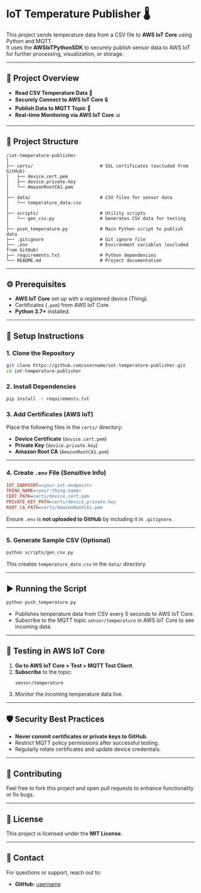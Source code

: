 # IoT Temperature Publisher 🌡️

This project sends temperature data from a CSV file to **AWS IoT Core** using Python and MQTT.  
It uses the **AWSIoTPythonSDK** to securely publish sensor data to AWS IoT for further processing, visualization, or storage.

---

## 🚀 Project Overview

- **Read CSV Temperature Data** 📄
- **Securely Connect to AWS IoT Core** 🔒
- **Publish Data to MQTT Topic** 🔄
- **Real-time Monitoring via AWS IoT Core** 📊

---

## 📂 Project Structure

```
/iot-temperature-publisher
│
├── certs/                         # SSL certificates (excluded from GitHub)
│   ├── device.cert.pem
│   ├── device.private.key
│   └── AmazonRootCA1.pem
│
├── data/                          # CSV files for sensor data
│   └── temperature_data.csv
│
├── scripts/                       # Utility scripts
│   └── gen_csv.py                 # Generates CSV data for testing
│
├── push_temperature.py            # Main Python script to publish data
├── .gitignore                     # Git ignore file
├── .env                           # Environment variables (excluded from GitHub)
├── requirements.txt               # Python dependencies
└── README.md                      # Project documentation
```

---

## ⚙️ Prerequisites

- **AWS IoT Core** set up with a registered device (Thing).
- Certificates (`.pem`) from AWS IoT Core.
- **Python 3.7+** installed.

---

## 🔧 Setup Instructions

### 1. Clone the Repository

```bash
git clone https://github.com/username/iot-temperature-publisher.git
cd iot-temperature-publisher
```

### 2. Install Dependencies

```bash
pip install -r requirements.txt
```

### 3. Add Certificates (AWS IoT)

Place the following files in the `certs/` directory:

- **Device Certificate** (`device.cert.pem`)
- **Private Key** (`device.private.key`)
- **Amazon Root CA** (`AmazonRootCA1.pem`)

---

### 4. Create `.env` File (Sensitive Info)

```ini
IOT_ENDPOINT=<your-iot-endpoint>
THING_NAME=<your-thing-name>
CERT_PATH=certs/device.cert.pem
PRIVATE_KEY_PATH=certs/device.private.key
ROOT_CA_PATH=certs/AmazonRootCA1.pem
```

Ensure `.env` is **not uploaded to GitHub** by including it in `.gitignore`.

---

### 5. Generate Sample CSV (Optional)

```bash
python scripts/gen_csv.py
```

This creates `temperature_data.csv` in the `data/` directory.

---

## ▶️ Running the Script

```bash
python push_temperature.py
```

- Publishes temperature data from CSV every 5 seconds to AWS IoT Core.
- Subscribe to the MQTT topic `sensor/temperature` in AWS IoT Core to see incoming data.

---

## 📡 Testing in AWS IoT Core

1. **Go to AWS IoT Core > Test > MQTT Test Client**.
2. **Subscribe** to the topic:
   ```
   sensor/temperature
   ```
3. Monitor the incoming temperature data live.

---

## 🛡️ Security Best Practices

- **Never commit certificates or private keys to GitHub.**
- Restrict MQTT policy permissions after successful testing.
- Regularly rotate certificates and update device credentials.

---

## 🤝 Contributing

Feel free to fork this project and open pull requests to enhance functionality or fix bugs.

---

## 📄 License

This project is licensed under the **MIT License**.

---

## 📧 Contact

For questions or support, reach out to:

- **GitHub:** [username](https://github.com/username)
